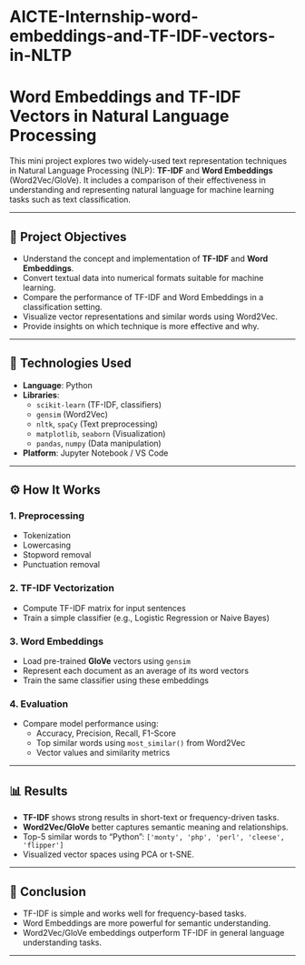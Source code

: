 # AICTE-Internship-word-embeddings-and-TF-IDF-vectors-in-NLTP

# Word Embeddings and TF-IDF Vectors in Natural Language Processing

This mini project explores two widely-used text representation techniques in Natural Language Processing (NLP): **TF-IDF** and **Word Embeddings** (Word2Vec/GloVe). It includes a comparison of their effectiveness in understanding and representing natural language for machine learning tasks such as text classification.

---

## 📌 Project Objectives

- Understand the concept and implementation of **TF-IDF** and **Word Embeddings**.
- Convert textual data into numerical formats suitable for machine learning.
- Compare the performance of TF-IDF and Word Embeddings in a classification setting.
- Visualize vector representations and similar words using Word2Vec.
- Provide insights on which technique is more effective and why.

---

## 🧰 Technologies Used

- **Language**: Python
- **Libraries**:
  - `scikit-learn` (TF-IDF, classifiers)
  - `gensim` (Word2Vec)
  - `nltk`, `spaCy` (Text preprocessing)
  - `matplotlib`, `seaborn` (Visualization)
  - `pandas`, `numpy` (Data manipulation)
- **Platform**: Jupyter Notebook / VS Code

---

## ⚙️ How It Works

### 1. Preprocessing
- Tokenization
- Lowercasing
- Stopword removal
- Punctuation removal

### 2. TF-IDF Vectorization
- Compute TF-IDF matrix for input sentences
- Train a simple classifier (e.g., Logistic Regression or Naive Bayes)

### 3. Word Embeddings
- Load pre-trained **GloVe** vectors using `gensim`
- Represent each document as an average of its word vectors
- Train the same classifier using these embeddings

### 4. Evaluation
- Compare model performance using:
  - Accuracy, Precision, Recall, F1-Score
  - Top similar words using `most_similar()` from Word2Vec
  - Vector values and similarity metrics

---

## 📊 Results

- **TF-IDF** shows strong results in short-text or frequency-driven tasks.
- **Word2Vec/GloVe** better captures semantic meaning and relationships.
- Top-5 similar words to “Python”: `['monty', 'php', 'perl', 'cleese', 'flipper']`
- Visualized vector spaces using PCA or t-SNE.

---

## 🧠 Conclusion

- TF-IDF is simple and works well for frequency-based tasks.
- Word Embeddings are more powerful for semantic understanding.
- Word2Vec/GloVe embeddings outperform TF-IDF in general language understanding tasks.

---


